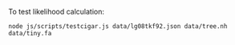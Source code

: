 To test likelihood calculation:
 
    node js/scripts/testcigar.js data/lg08tkf92.json data/tree.nh data/tiny.fa
